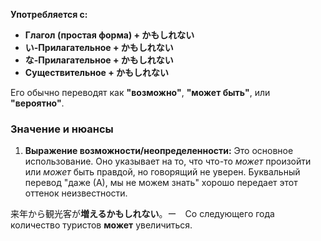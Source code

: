 **Употребляется с:**

- **Глагол (простая форма) + かもしれない**
- **い-Прилагательное  + かもしれない**
- **な-Прилагательное + かもしれない**
- **Существительное + かもしれない**


Его обычно переводят как **"возможно"**, **"может быть"**, или **"вероятно"**.

### Значение и нюансы

1. **Выражение возможности/неопределенности:** Это основное использование. Оно указывает на то, что что-то _может_ произойти или _может_ быть правдой, но говорящий не уверен. Буквальный перевод "даже (А), мы не можем знать" хорошо передает этот оттенок неизвестности.

来年から観光客が**増えるかもしれない**。ー　Со следующего года количество туристов **может** увеличиться.

